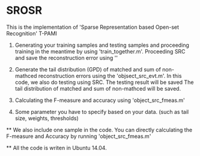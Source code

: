 # SROSR
This is the implementation of 'Sparse Representation based Open-set Recognition' T-PAMI
1. Generating your training samples and testing samples and  proceeding training in the meantime by using 'train_together.m'.
   Proceeding SRC and save the reconstruction error using ''

2.  Generate the tail distribution (GPD) of matched and sum of non-mathced reconstruction errors using the 
'objsect_src_evt.m'.
In this code, we also do testing using SRC. The testing result will be saved
The tail distribution of matched and sum of non-mathced will be saved.

3.  Calculating the F-measure and accuracy using 'object_src_fmeas.m'
4. Some parameter you have to specify based on your data. (such as tail size, weights, thresholds)

** We also include one sample in the code. You can directly calculating the F-measure and Accuracy by running
'object_src_fmeas.m'

** All the code is writen in Ubuntu 14.04. 
